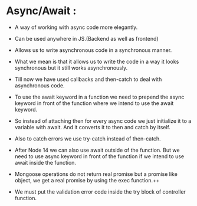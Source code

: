 # Async/Await :

* A way of working with async code more elegantly.

* Can be used anywhere in JS.(Backend as well as frontend)

* Allows us to write asynchronous code in a synchronous manner.

* What we mean is that it allows us to write the code in a way it looks synchronous but it still works asynchronously.

* Till now we have used callbacks and then-catch to deal with asynchronous code. 

* To use the await keyword in a function we need to prepend the async keyword in front of the function where we intend to use the await keyword.

* So instead of attaching then for every async code we just initialize it to a variable with await. And it converts it to then and catch by itself.

* Also to catch errors we use try-catch instead of then-catch.

* After Node 14 we can also use await outside of the function. But we need to use async keyword in front of the function if we intend to use await inside the function.

* Mongoose operations do not return real promise but a promise like object, we get a real promise by using the exec function.++

* We must put the validation error code inside the try block of controller function.